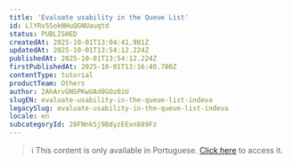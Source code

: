 ```yaml
---
title: 'Evaluate usability in the Queue List'
id: LlYRv5SokNHuQGNUauqtd
status: PUBLISHED
createdAt: 2025-10-01T13:04:41.981Z
updatedAt: 2025-10-01T13:54:12.224Z
publishedAt: 2025-10-01T13:54:12.224Z
firstPublishedAt: 2025-10-01T13:16:40.700Z
contentType: tutorial
productTeam: Others
author: 2AhArvGNSPKwUAd8GOz0iU
slugEN: evaluate-usability-in-the-queue-list-indeva
legacySlug: evaluate-usability-in-the-queue-list-indeva
locale: en
subcategoryId: 28FNnk5j9BdyzEExn889Fz
---
```


> ℹ️ This content is only available in Portuguese. [Click here](/pt/tutorial/avaliar-usabilidade-na-lista-da-vez-indeva--LlYRv5SokNHuQGNUauqtd) to access it.
